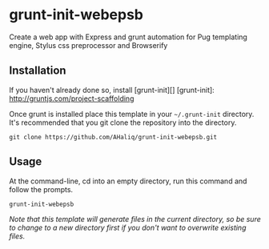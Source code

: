 # grunt-init-webepsb
Create a web app with Express and grunt automation for Pug templating engine, Stylus css preprocessor and Browserify

## Installation
If you haven't already done so, install [grunt-init][]
[grunt-init]: http://gruntjs.com/project-scaffolding

Once grunt is installed place this template in your `~/.grunt-init` directory.
It's recommended that you git clone the repository into the directory.
```
git clone https://github.com/AHaliq/grunt-init-webepsb.git
```

## Usage
At the command-line, cd into an empty directory, run this command and follow the prompts.
```
grunt-init-webepsb
```

_Note that this template will generate files in the current directory, so be sure to change to a new directory first if you don't want to overwrite existing files._
